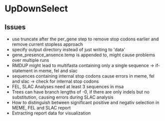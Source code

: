 # UpDownSelect
## Issues
- use truncate after the per_gene step to remove stop codons earlier and remove current stopless approach
- specify output directory instead of just writing to 'data'
- gene_presence_ansence.temp is appended to, might cause problems over multiple runs
- RMDUP might lead to multifasta containing only a single sequence -> if-statement in meme, fel and slac
- sequences containing internal stop codons cause errors in meme, fel and slac -> check for internal stop codons
- FEL, SLAC Analyses need at least 3 sequences in msa
- Trees can have branch lengths of -0, if there are only indels but no substitution, causing errors during SLAC analysis
- How to distinguish between significant positive and negativ selection in MEME, FEL and SLAC report
- Extracting report data for visualization